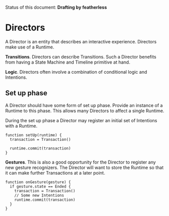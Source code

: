 Status of this document: **Drafting by featherless**

# Directors

A Director is an entity that describes an interactive experience. Directors make use of a Runtime.

**Transitions**. Directors can describe Transitions. Such a Director benefits from having a State Machine and Timeline primitive at hand.

**Logic**. Directors often involve a combination of conditional logic and Intentions.

## Set up phase

A Director should have some form of set up phase. Provide an instance of a Runtime to this phase. This allows many Directors to affect a single Runtime.

During the set up phase a Director may register an initial set of Intentions with a Runtime.

    function setUp(runtime) {
      transaction = Transaction()
      
      runtime.commit(transaction)
    }

**Gestures**. This is also a good opportunity for the Director to register any new gesture recognizers. The Director will want to store the Runtime so that it can make further Transactions at a later point.

    function onGesture(gesture) {
      if gesture.state == Ended {
        transaction = Transaction()
        // Some new Intentions
        runtime.commit(transaction)
      }
    }
